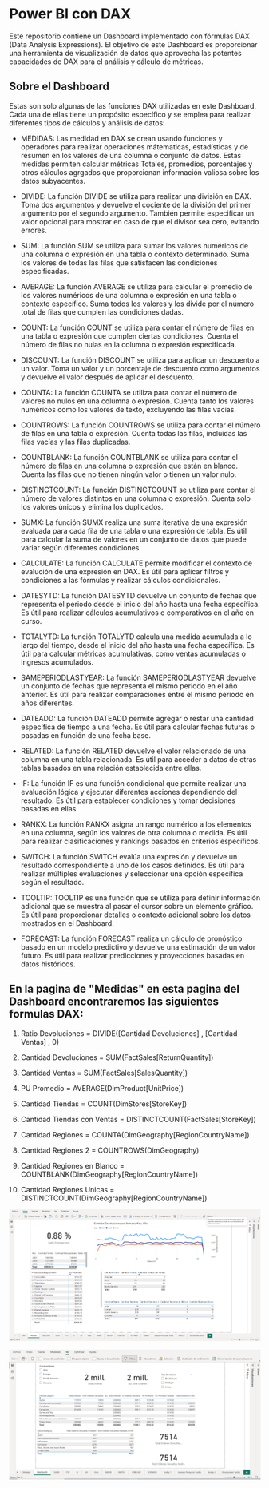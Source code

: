 # Power BI con DAX

Este repositorio contiene un Dashboard implementado con fórmulas DAX (Data Analysis Expressions). El objetivo de este Dashboard es proporcionar una herramienta de visualización de datos que aprovecha las potentes capacidades de DAX para el análisis y cálculo de métricas.


## Sobre el Dashboard

Estas son solo algunas de las funciones DAX utilizadas en este Dashboard. Cada una de ellas tiene un propósito específico y se emplea para realizar diferentes tipos de cálculos y análisis de datos:

* MEDIDAS: Las medidad en DAX se crean usando funciones y operadores para realizar operaciones mátematicas, estadísticas y de resumen en los valores de una columna o conjunto de datos. Estas medidas permiten calcular métricas Totales, promedios, porcentajes y otros cálculos agrgados que proporcionan  información valiosa sobre los datos subyacentes.

* DIVIDE: La función DIVIDE se utiliza para realizar una división en DAX. Toma dos argumentos y devuelve el cociente de la división del primer argumento por el segundo argumento. También permite especificar un valor opcional para mostrar en caso de que el divisor sea cero, evitando errores.

* SUM: La función SUM se utiliza para sumar los valores numéricos de una columna o expresión en una tabla o contexto determinado. Suma los valores de todas las filas que satisfacen las condiciones especificadas.

* AVERAGE: La función AVERAGE se utiliza para calcular el promedio de los valores numéricos de una columna o expresión en una tabla o contexto específico. Suma todos los valores y los divide por el número total de filas que cumplen las condiciones dadas.

* COUNT: La función COUNT se utiliza para contar el número de filas en una tabla o expresión que cumplen ciertas condiciones. Cuenta el número de filas no nulas en la columna o expresión especificada.

* DISCOUNT: La función DISCOUNT se utiliza para aplicar un descuento a un valor. Toma un valor y un porcentaje de descuento como argumentos y devuelve el valor después de aplicar el descuento.

* COUNTA: La función COUNTA se utiliza para contar el número de valores no nulos en una columna o expresión. Cuenta tanto los valores numéricos como los valores de texto, excluyendo las filas vacías.

* COUNTROWS: La función COUNTROWS se utiliza para contar el número de filas en una tabla o expresión. Cuenta todas las filas, incluidas las filas vacías y las filas duplicadas.

* COUNTBLANK: La función COUNTBLANK se utiliza para contar el número de filas en una columna o expresión que están en blanco. Cuenta las filas que no tienen ningún valor o tienen un valor nulo.

* DISTINCTCOUNT: La función DISTINCTCOUNT se utiliza para contar el número de valores distintos en una columna o expresión. Cuenta solo los valores únicos y elimina los duplicados.

* SUMX: La función SUMX realiza una suma iterativa de una expresión evaluada para cada fila de una tabla o una expresión de tabla. Es útil para calcular la suma de valores en un conjunto de datos que puede variar según diferentes condiciones.

* CALCULATE: La función CALCULATE permite modificar el contexto de evalución de una expresión en DAX. Es útil para aplicar filtros y condiciones a las fórmulas y realizar cálculos condicionales.

* DATESYTD: La función DATESYTD devuelve un conjunto de fechas que representa el periodo desde el inicio del año hasta una fecha específica. Es útil para realizar cálculos acumulativos o comparativos en el año en curso.

* TOTALYTD: La función TOTALYTD calcula una medida acumulada a lo largo del tiempo, desde el inicio del año hasta una fecha específica. Es útil para calcular métricas acumulativas, como ventas acumuladas o ingresos acumulados.

* SAMEPERIODLASTYEAR: La función SAMEPERIODLASTYEAR devuelve un conjunto de fechas que representa el mismo periodo en el año anterior. Es útil para realizar comparaciones entre el mismo periodo en años diferentes.

* DATEADD: La función DATEADD permite agregar o restar una cantidad específica de tiempo a una fecha. Es útil para calcular fechas futuras o pasadas en función de una fecha base.

* RELATED: La función RELATED devuelve el valor relacionado de una columna en una tabla relacionada. Es útil para acceder a datos de otras tablas basados en una relación establecida entre ellas.

* IF: La función IF es una función condicional que permite realizar una evaluación lógica y ejecutar diferentes acciones dependiendo del resultado. Es útil para establecer condiciones y tomar decisiones basadas en ellas.

* RANKX: La función RANKX asigna un rango numérico a los elementos en una columna, según los valores de otra columna o medida. Es útil para realizar clasificaciones y rankings basados en criterios específicos.

* SWITCH: La función SWITCH evalúa una expresión y devuelve un resultado correspondiente a uno de los casos definidos. Es útil para realizar múltiples evaluaciones y seleccionar una opción específica según el resultado.

* TOOLTIP: TOOLTIP es una función que se utiliza para definir información adicional que se muestra al pasar el cursor sobre un elemento gráfico. Es útil para proporcionar detalles o contexto adicional sobre los datos mostrados en el Dashboard.

* FORECAST: La función FORECAST realiza un cálculo de pronóstico basado en un modelo predictivo y devuelve una estimación de un valor futuro. Es útil para realizar predicciones y proyecciones basadas en datos históricos.



## En la pagina de "Medidas" en esta pagina del Dashboard encontraremos las siguientes formulas DAX:

 1. Ratio Devoluciones = DIVIDE([Cantidad Devoluciones] , [Cantidad Ventas] , 0)
 
 1. Cantidad Devoluciones = SUM(FactSales[ReturnQuantity])
 
 1. Cantidad Ventas = SUM(FactSales[SalesQuantity])
 
 1. PU Promedio = AVERAGE(DimProduct[UnitPrice])
 
 1. Cantidad Tiendas = COUNT(DimStores[StoreKey])
 
 1. Cantidad Tiendas con Ventas = DISTINCTCOUNT(FactSales[StoreKey])
 2. Cantidad Regiones = COUNTA(DimGeography[RegionCountryName])
 3. Cantidad Regiones 2 = COUNTROWS(DimGeography)
 4. Cantidad Regiones en Blanco = COUNTBLANK(DimGeography[RegionCountryName])
 5. Cantidad Regiones Unicas = DISTINCTCOUNT(DimGeography[RegionCountryName])


<p align="center">
  <img src="https://github.com/dlorenzanaa/bi-introduce-myself/blob/main/Imagenes/Dashboard%20DAX%20_Medidas.png" width="auto" alt="Logo">
</p>




<p align="center">
  <img src="https://github.com/dlorenzanaa/bi-introduce-myself/blob/main/Imagenes/Dashboard%20DAX%20_CALCULATE.png" width="auto" alt="Logo">
</p>






